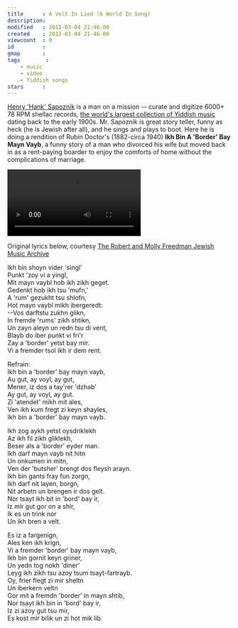 ```yaml
---
title      : A Velt In Lied (A World In Song)
description: 
modified   : 2012-03-04 21:46:00
created    : 2012-03-04 21-46-00
viewcount  : 0
id         : 
gmap       : 
tags        :
    - music
    - video
    - Yiddish songs
stars      : 
---
```


[Henry 'Hank' Sapoznik](http://www.arts.wisc.edu/artsinstitute/IAR/sapoznik/) is a man on a mission -- curate and digitize 6000+ 78 RPM shellac records, [the world's largest collection of Yiddish music](http://mayrentinstitute.wisc.edu/) dating back to the early 1900s. Mr. Sapoznik is great story teller, funny as heck (he is Jewish after all), and he sings and plays to boot. Here he is doing a rendition of Rubin Doctor's (1882-circa 1940) **Ikh Bin A 'Border' Bay Mayn Vayb**, a funny story of a man who divorced his wife but moved back in as a rent-paying boarder to enjoy the comforts of home without the complications of marriage.

![Ikh Bin A 'Border' Bay Mayn Vayb](ikh_bin.mp4)

Original lyrics below, courtesy [The Robert and Molly Freedman Jewish Music Archive](http://www.library.upenn.edu/portal/Freedman/song3.html)

Ikh bin shoyn vider 'singl'  
Punkt 'zoy vi a yingl,  
Mit mayn vaybl hob ikh zikh geget.  
Gedenkt hob ikh tsu 'mufn,'  
A 'rum' gezukht tsu shlofn,  
Hot mayn vaybl mikh ibergeredt:  
--Vos darftstu zukhn glikn,  
In fremde 'rums' zikh shtikn,  
Un zayn aleyn un redn tsu di vent,  
Blayb do iber punkt vi fri'r  
Zay a 'border' yetst bay mir.  
Vi a fremder tsol ikh ir dem rent.  

Refrain:  
Ikh bin a 'border' bay mayn vayb,  
Au gut, ay voyl, ay gut,  
Mener, iz dos a tay'rer 'dzhab'  
Ay gut, ay voyl, ay gut.  
Zi 'atendet' mikh mit ales,  
Ven ikh kum fregt zi keyn shayles,  
Ikh bin a 'border' bay mayn vayb.

Ikh zog aykh yetst oysdriklekh  
Az ikh fil zikh gliklekh,  
Beser als a 'border' eyder man.  
Ikh darf mayn vayb nit hitn  
Un onkumen in mitn,  
Ven der 'butsher' brengt dos fleysh arayn.  
Ikh bin gants fray fun zorgn,  
Ikh darf nit layen, borgn,  
Nit arbetn un brengen ir dos gelt.  
Nor tsayt ikh bit in 'bord' bay ir,  
Iz mir gut gor on a shir,  
Ik es un trink nor  
Un ikh bren a velt.

Es iz a fargenign,  
Ales ken ikh krign,  
Vi a fremder 'border' bay mayn vayb,  
Ikh bin gornit keyn griner,  
Un yedn tog nokh 'diner'  
Leyg ikh zikh tsu azoy tsum tsayt-fartrayb.  
Oy, frier flegt zi mir sheltn  
Un iberkern veltn  
Gor mit a fremdn 'border' in mayn shtib,  
Nor tsayt ikh bin in 'bord' bay ir,  
Iz zi azoy gut tsu mir,  
Es kost mir bilik un zi hot mik lib.
